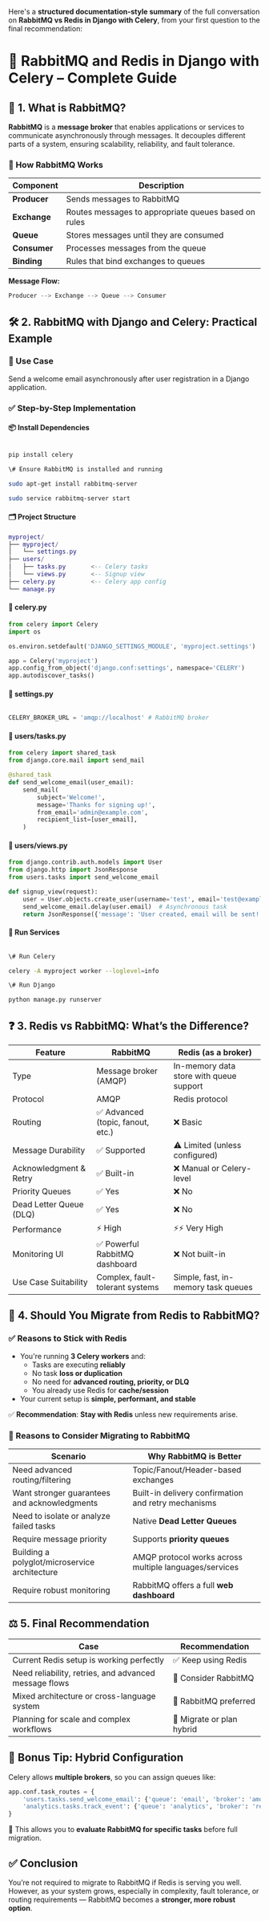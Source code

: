 Here's a **structured documentation-style summary** of the full conversation on **RabbitMQ vs Redis in Django with Celery**, from your first question to the final recommendation:

# 📘 RabbitMQ and Redis in Django with Celery – Complete Guide

## 🧩 1. What is RabbitMQ?

**RabbitMQ** is a **message broker** that enables applications or services to communicate asynchronously through messages. It decouples different parts of a system, ensuring scalability, reliability, and fault tolerance.

### 🔧 How RabbitMQ Works

| **Component** | **Description** |
| --- | --- |
| **Producer** | Sends messages to RabbitMQ |
| **Exchange** | Routes messages to appropriate queues based on rules |
| **Queue** | Stores messages until they are consumed |
| **Consumer** | Processes messages from the queue |
| **Binding** | Rules that bind exchanges to queues |

**Message Flow:**

```rust
Producer --> Exchange --> Queue --> Consumer
```
## 🛠️ 2. RabbitMQ with Django and Celery: Practical Example

### 🎯 Use Case

Send a welcome email asynchronously after user registration in a Django application.

### ✅ Step-by-Step Implementation

#### 📦 Install Dependencies

```bash

pip install celery

\# Ensure RabbitMQ is installed and running

sudo apt-get install rabbitmq-server

sudo service rabbitmq-server start
```
#### 🗂 Project Structure

```lua
myproject/
├── myproject/
│   └── settings.py
├── users/
│   ├── tasks.py       <-- Celery tasks
│   └── views.py       <-- Signup view
├── celery.py          <-- Celery app config
└── manage.py
```

#### 🔹 celery.py

```python
from celery import Celery
import os

os.environ.setdefault('DJANGO_SETTINGS_MODULE', 'myproject.settings')

app = Celery('myproject')
app.config_from_object('django.conf:settings', namespace='CELERY')
app.autodiscover_tasks()

```

#### 🔹 settings.py

```python

CELERY_BROKER_URL = 'amqp://localhost' # RabbitMQ broker
```
#### 🔹 users/tasks.py

```python
from celery import shared_task
from django.core.mail import send_mail

@shared_task
def send_welcome_email(user_email):
    send_mail(
        subject='Welcome!',
        message='Thanks for signing up!',
        from_email='admin@example.com',
        recipient_list=[user_email],
    )

```

#### 🔹 users/views.py

```python
from django.contrib.auth.models import User
from django.http import JsonResponse
from users.tasks import send_welcome_email

def signup_view(request):
    user = User.objects.create_user(username='test', email='test@example.com', password='1234')
    send_welcome_email.delay(user.email)  # Asynchronous task
    return JsonResponse({'message': 'User created, email will be sent!'})

```

#### 🔹 Run Services

```bash

\# Run Celery

celery -A myproject worker --loglevel=info

\# Run Django

python manage.py runserver
```
## ❓ 3. Redis vs RabbitMQ: What’s the Difference?

| **Feature** | **RabbitMQ** | **Redis (as a broker)** |
| --- | --- | --- |
| Type | Message broker (AMQP) | In-memory data store with queue support |
| Protocol | AMQP | Redis protocol |
| Routing | ✅ Advanced (topic, fanout, etc.) | ❌ Basic |
| Message Durability | ✅ Supported | ⚠️ Limited (unless configured) |
| Acknowledgment & Retry | ✅ Built-in | ❌ Manual or Celery-level |
| Priority Queues | ✅ Yes | ❌ No |
| Dead Letter Queue (DLQ) | ✅ Yes | ❌ No |
| Performance | ⚡ High | ⚡⚡ Very High |
| Monitoring UI | ✅ Powerful RabbitMQ dashboard | ❌ Not built-in |
| Use Case Suitability | Complex, fault-tolerant systems | Simple, fast, in-memory task queues |

## 🤔 4. Should You Migrate from Redis to RabbitMQ?

### ✅ Reasons to ****Stick with Redis****

- You're running **3 Celery workers** and:
  - Tasks are executing **reliably**
  - No task **loss or duplication**
  - No need for **advanced routing, priority, or DLQ**
  - You already use Redis for **cache/session**
- Your current setup is **simple, performant, and stable**

✅ **Recommendation**: **Stay with Redis** unless new requirements arise.

### 🔁 Reasons to ****Consider Migrating to RabbitMQ****

| **Scenario** | **Why RabbitMQ is Better** |
| --- | --- |
| Need advanced routing/filtering | Topic/Fanout/Header-based exchanges |
| Want stronger guarantees and acknowledgments | Built-in delivery confirmation and retry mechanisms |
| Need to isolate or analyze failed tasks | Native **Dead Letter Queues** |
| Require message priority | Supports **priority queues** |
| Building a polyglot/microservice architecture | AMQP protocol works across multiple languages/services |
| Require robust monitoring | RabbitMQ offers a full **web dashboard** |

## ⚖️ 5. Final Recommendation

| **Case** | **Recommendation** |
| --- | --- |
| Current Redis setup is working perfectly | ✅ Keep using Redis |
| Need reliability, retries, and advanced message flows | 🔁 Consider RabbitMQ |
| Mixed architecture or cross-language system | 🔁 RabbitMQ preferred |
| Planning for scale and complex workflows | 🔁 Migrate or plan hybrid |

## 🧪 Bonus Tip: Hybrid Configuration

Celery allows **multiple brokers**, so you can assign queues like:

```python
app.conf.task_routes = {
    'users.tasks.send_welcome_email': {'queue': 'email', 'broker': 'amqp://localhost'},
    'analytics.tasks.track_event': {'queue': 'analytics', 'broker': 'redis://localhost:6379/0'},
}

```

🔄 This allows you to **evaluate RabbitMQ for specific tasks** before full migration.

## ✅ Conclusion

You’re not required to migrate to RabbitMQ if Redis is serving you well. However, as your system grows, especially in complexity, fault tolerance, or routing requirements — RabbitMQ becomes a **stronger, more robust option**.